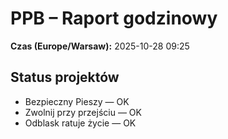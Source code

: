 # PPB – Raport godzinowy
**Czas (Europe/Warsaw):** 2025-10-28 09:25

## Status projektów
- Bezpieczny Pieszy — OK
- Zwolnij przy przejściu — OK
- Odblask ratuje życie — OK

